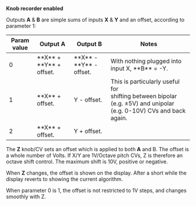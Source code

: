 
**Knob recorder enabled**

Outputs **A** & **B** are simple sums of inputs **X** & **Y** and an offset, according to parameter 1:

<table>
<thead>
<tr class="header">
<th><strong>Param value</strong></th>
<th><strong>Output A</strong></th>
<th><strong>Output B</strong></th>
<th><strong>Notes</strong></th>
</tr>
</thead>
<tbody>
<tr class="odd">
<td>
0
</td>
<td>
 **X** + **Y** + offset.
</td>
<td>
 **X** - **Y** - offset.
</td>
<td>
With nothing plugged into input X, **B** = -Y.
</td>
</tr>
<tr class="even">
<td>
1
</td>
<td>
 **X** + offset.
</td>
<td>
Y - offset.
</td>
<td>
This is particularly useful for<br />
shifting between bipolar (e.g. ±5V) and unipolar (e.g. 0-10V) CVs and back again.
</td>
</tr>
<tr class="odd">
<td>
2
</td>
<td>
 **X** + offset.
</td>
<td>
Y + offset.
</td>
<td></td>
</tr>
</tbody>
</table>

The **Z** knob/CV sets an offset which is applied to both **A** and B. The
offset is a whole number of Volts. If X/Y are 1V/Octave pitch CVs, Z
is therefore an octave shift control. The maximum shift is 10V,
positive or negative.

When **Z** changes, the offset is shown on the display. After a short
while the display reverts to showing the current algorithm.

When parameter 0 is 1, the offset is not restricted to 1V steps, and
changes smoothly with Z.

